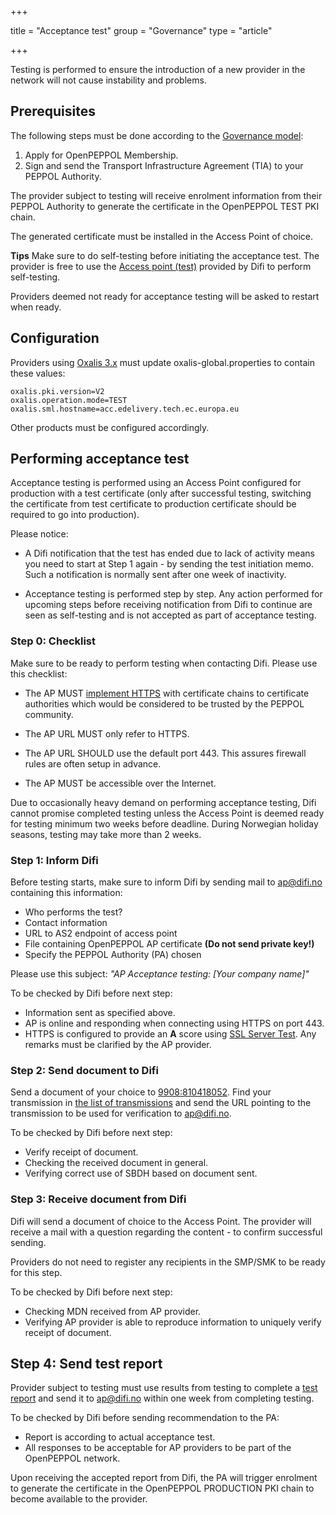 +++

title = "Acceptance test"
group = "Governance"
type = "article"

+++

Testing is performed to ensure the introduction of a new provider in the network will not cause instability and problems.


## Prerequisites

The following steps must be done according to the [Governance model](/peppol/knowledge-base/governance-model/):

1. Apply for OpenPEPPOL Membership.
1. Sign and send the Transport Infrastructure Agreement (TIA) to your PEPPOL Authority.

The provider subject to testing will receive enrolment information from their PEPPOL Authority to generate the certificate in the OpenPEPPOL TEST PKI chain.

The generated certificate must be installed in the Access Point of choice.

**Tips** Make sure to do self-testing before initiating the acceptance test.  The provider is free to use the [Access point (test)](/peppol/tools/ap-test/) provided by Difi to perform self-testing.

Providers deemed not ready for acceptance testing will be asked to restart when ready.


## Configuration

Providers using [Oxalis 3.x](/peppol/tools/oxalis/) must update oxalis-global.properties to contain these values:

```
oxalis.pki.version=V2
oxalis.operation.mode=TEST
oxalis.sml.hostname=acc.edelivery.tech.ec.europa.eu
```

Other products must be configured accordingly.


## Performing acceptance test

Acceptance testing is performed using an Access Point configured for production with a test certificate (only after successful testing, switching the certificate from test certificate to production certificate should be required to go into production).

Please notice:

* A Difi notification that the test has ended due to lack of activity means you need to start at Step 1 again - by sending the test initiation memo. Such a notification is normally sent after one week of inactivity.

* Acceptance testing is performed step by step. Any action performed for upcoming steps before receiving notification from Difi to continue are seen as self-testing and is not accepted as part of acceptance testing.


### Step 0: Checklist

Make sure to be ready to perform testing when contacting Difi. Please use this checklist:

* The AP MUST [implement HTTPS](/peppol/knowledge-base/configuring-ssl/) with certificate chains to certificate authorities which would be considered to be trusted by the PEPPOL community.

* The AP URL MUST only refer to HTTPS.

* The AP URL SHOULD use the default port 443. This assures firewall rules are often setup in advance.

* The AP MUST be accessible over the Internet.

Due to occasionally heavy demand on performing acceptance testing, Difi cannot promise completed testing unless the Access Point is deemed ready for testing minimum two weeks before deadline. During Norwegian holiday seasons, testing may take more than 2 weeks.


### Step 1: Inform Difi

Before testing starts, make sure to inform Difi by sending mail to [ap@difi.no](mailto:ap@difi.no) containing this information:

* Who performs the test?
* Contact information
* URL to AS2 endpoint of access point
* File containing OpenPEPPOL AP certificate **(Do not send private key!)**
* Specify the PEPPOL Authority (PA) chosen

Please use this subject: *"AP Acceptance testing: [Your company name]"*

To be checked by Difi before next step:

* Information sent as specified above.
* AP is online and responding when connecting using HTTPS on port 443.
* HTTPS is configured to provide an **A** score using [SSL Server Test](https://www.ssllabs.com/ssltest/). Any remarks must be clarified by the AP provider.


### Step 2: Send document to Difi

Send a document of your choice to [9908:810418052](https://test-vefa.difi.no/smp/9908/810418052). Find your transmission in [the list of transmissions](/peppol/tools/ap-test/) and send the URL pointing to the transmission to be used for verification to [ap@difi.no](mailto:ap@difi.no).

To be checked by Difi before next step:

* Verify receipt of document.
* Checking the received document in general.
* Verifying correct use of SBDH based on document sent.


### Step 3: Receive document from Difi

Difi will send a document of choice to the Access Point.  The provider will receive a mail with a question regarding the content - to confirm successful sending.

Providers do not need to register any recipients in the SMP/SMK to be ready for this step.

To be checked by Difi before next step:

* Checking MDN received from AP provider.
* Verifying AP provider is able to reproduce information to uniquely verify receipt of document.


## Step 4: Send test report

Provider subject to testing must use results from testing to complete a [test report](/docs/peppol/aptest.xlsx) and send it to [ap@difi.no](mailto:ap@difi.no) within one week from completing testing.

To be checked by Difi before sending recommendation to the PA:

* Report is according to actual acceptance test.
* All responses to be acceptable for AP providers to be part of the OpenPEPPOL network.

Upon receiving the accepted report from Difi, the PA will trigger enrolment to generate the certificate in the OpenPEPPOL PRODUCTION PKI chain to become available to the provider.
